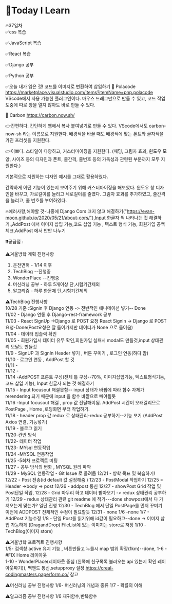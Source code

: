 
# 🎃Today I Learn  
🔥37일차  
✅css 복습  

  

✅JavaScript 복습  


✅React 복습  

✅Django 공부  

✅Python 공부  




✅오늘 내가 읽은 것!
코드를 이미지로 변환하여 삽입하기
📌 Polacode
https://marketplace.visualstudio.com/items?itemName=pnp.polacode
VScode에서 사용 가능한 플러그인이다.
마우스 드래그만으로 만들 수 있고, 코드 작업 도중에 따로 창을 열지 않아도 바로 만들 수 있다.


📌 Carbon
https://carbon.now.sh/

👉간편하다.
간단하게 웹에서 복사 붙여넣기로 만들 수 있다.
VScode에서도 carbon-now-sh 라는 이름으로 지원한다.
배경색을 바꿀 때도 배경색에 맞는 폰트와 글자색을 가진 프리셋을 지원한다.

👉이쁘다.
스타일이 다양하고, 커스터마이징을 지원한다.
(패딩, 그림자 효과, 윈도우 모양, 사이즈 등의 디자인과 폰트, 줄간격, 줄번호 등의 가독성과 관련된 부분까지 모두 지원한다.)

기본적으로 지원하는 디자인 예시를 그대로 활용하였다.

간략하게 어떤 기능이 있는지 보여주기 위해 커스터마이징을 해보았다. 윈도우 창 디자인을 바꾸고, 가로길이를 늘리고 세로길이를 줄였다. 그림자 효과를 추가하였고, 줄간격을 늘리고, 줄 번호를 부여하였다.




🔥에러사항,해야할 것-나중에 Django Cors 끄지 않고 해결하기("https://evan-moon.github.io/2020/05/21/about-cors/"),Input 한글자 씩 나타나는 것 해결하기,,AddPost 에서 이미지 삽입 기능,코드 삽입 기능 , 텍스트 형식 기능, 회원가입 공백 체크,AddPost 에서 반반 나누기



❗️❗️궁금점 :


⚠️겨울방학 계획 진행사항
1. 운전면허 - 1/14 이후
2. TechBlog --진행중
3. WonderPlace  --진행중
4. 머신러닝 공부 - 하루 5개이상 단,시험기간제외
5. 알고리즘 - 하루 한문제 단,시험기간제외

⚠️TechBlog 진행사항  
10/28 기준 :Signin  후 Django 연동 -> 전반적인 애니메이션 넣기-- Done  
11/02 - Django 연동 후 Django-rest-framework 공부  
11/03 - React SignUp ->Django 로 POST 요청 React Signin -> Django 로 POST 요청-Done(Post요청은 잘 들어가지만 데이터가 None 으로 들어옴)  
11/04 - 데이터 입출력 확인  
11/05 - 회원가입시 데이터 유무 확인,회원가입 실패시 modal도 만들것,input 상태관리 모달도 만들것  
11/9 - SignUP  과 SignIn Header 넣기 , 버튼 꾸미기 , 로그인 연동(하다 맘)  
11/10 - 로그인 연동 , AddPost 할 것    
11/11 -   
11/12 -  
11/14 -AddPOST 프론트 구성(전체 틀 구성--70%, 이미지삽입기능, 텍스트형식기능, 코드 삽입 기능), Input 한글자 되는 것 해결하기  
11/15 - Input focusout 해결못함-- input 상태가 바뀜에 따라 함수 자체가 rerendering 되기 때문에 input 을 함수 바깥으로 빼야될듯  
11/16 -Input focusout 해결 , prop 값 전달해야됨.
AddPost 시간이 오래걸리므로 PostPage , Home ,로딩화면 부터 작업하기.  
11/18 - header prop 값 redux 로 상태관리-redux 공부하기--기능 포기 (AddPost Axios 연결, 기능넣기)  
11/19 - 블로그 읽기  
11/20-칸반 방식  
11/22- 데이터 작업  
11/23- MYsql 연동작업  
11/24 -MYSQL 연동작업  
11/25 -5회차 프로젝트 미팅  
11/27 - 공부 방식의 변화 , MYSQL 원리 파악  
11/29 - MySQL 연동작업 - Git Issue 로 올려둠
12/21 - 방학 목표 및 복습하기!
12/22 - Post 전송(id default 값 설정해줌 )
12/23 - PostModal 작업하기
12/25 = Header ->body -> post
12/26 - addpost 통신
12/27 - showPost Grid 작업 및 Post단일 작업,
12/28 - Grid 마무리 하고 데이터 받아오기 -> redux 상태관리 공부하기
12/29 - redux 상태관리 관련 git readme 에 적기---done
showpost에서 다 가져오는게 맞는가? 일단 진행
12/30 - TechBlog 에서 단일 PostPage를 먼저 꾸미기 이전에 ADDPOST 전체적인 수정이 필요할듯
12/31 - none
1/6 -none
1/7 - AddPost 기능수정
1/8 - 단일 Post를 읽기위해 id값이 필요하고--done -> 이미지 삽입 가능하게 (DragandDrop)
FileList에 있는 이미지는 store로 저장
1/10 - TechBlog(이미지 store)




⚠️겨울방학 프로젝트 진행사항  
    1/5- 검색창 active 유지 기능 , 버튼만들고 누를시 map 범위 확장(1km)--done, 
    1-6 -  #FIX Home 레이아웃  
    1-10 - WonderPlace(레이아웃 중심 (왼쪽에 친구목록 불러오는 api 있는지 확인 레이아웃짜기)),  백엔드 통신,setupproxy 설정
    https://creal-codingmasters.paperform.co/ 참고



⚠️머신러닝 공부 진행사항
1/6- 머신러닝의 개념과 종류
1/7 - 확률의 이해 


	

⚠️알고리즘 공부 진행사항
1/6 재귀함수,반복함수




